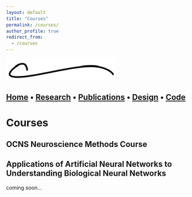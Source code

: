 ```yaml
---
layout: default
title: "Courses"
permalink: /courses/
author_profile: true
redirect_from:
  - /courses
---
```


<picture>
  <source media="(prefers-color-scheme: dark)" srcset="images/logo_dark.jpg">
  <img alt="Light: 'Consider switching to dark mode!' Dark: ''" src="images/logo.jpg">
</picture>

[Home](https://chasebrown.io) • [Research](research.md) • [Publications](https://scholar.google.com/citations?user=qjRD8Z8AAAAJ) • [Design](design.md) • [Code](https://github.com/chasealanbrown.html)
---

# Courses
## OCNS Neuroscience Methods Course

## Applications of Artificial Neural Networks to Understanding Biological Neural Networks

coming soon...
